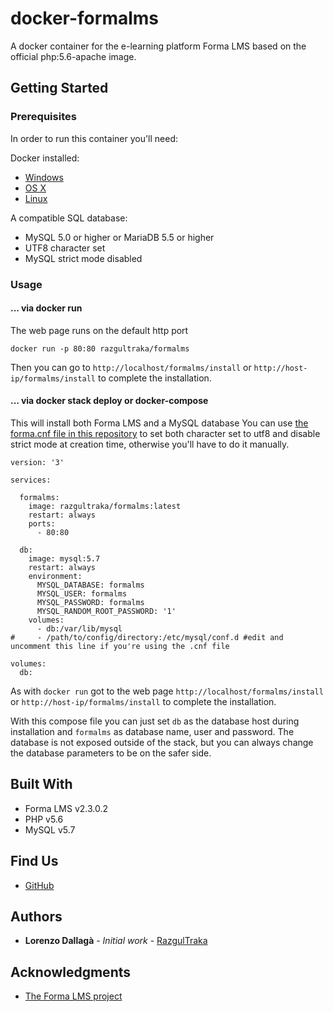 # docker-formalms

A docker container for the e-learning platform Forma LMS based on the official php:5.6-apache image.

## Getting Started

### Prerequisites

In order to run this container you'll need: 

Docker installed:

* [Windows](https://docs.docker.com/windows/started)
* [OS X](https://docs.docker.com/mac/started/)
* [Linux](https://docs.docker.com/linux/started/)

A compatible SQL database:

* MySQL 5.0 or higher or MariaDB  5.5 or higher
* UTF8 character set
* MySQL strict mode disabled

### Usage

#### ... via docker run

The web page runs on the default http port

```shell
docker run -p 80:80 razgultraka/formalms
```
Then you can go to `http://localhost/formalms/install` or `http://host-ip/formalms/install` to complete the installation.

#### ... via docker stack deploy or docker-compose

This will install both Forma LMS and a MySQL database
You can use [the forma.cnf file in this repository](https://github.com/RazgulTraka/docker-formalms/blob/master/config/forma.cnf) to set both character set to utf8 and disable strict mode at creation time, otherwise you'll have to do it manually.

```shell
version: '3'

services:

  formalms:
    image: razgultraka/formalms:latest
    restart: always
    ports:
      - 80:80
      
  db:
    image: mysql:5.7
    restart: always
    environment:
      MYSQL_DATABASE: formalms
      MYSQL_USER: formalms
      MYSQL_PASSWORD: formalms
      MYSQL_RANDOM_ROOT_PASSWORD: '1'
    volumes:
      - db:/var/lib/mysql
#     - /path/to/config/directory:/etc/mysql/conf.d #edit and uncomment this line if you're using the .cnf file

volumes:
  db:
```

As with `docker run` got to the web page `http://localhost/formalms/install` or `http://host-ip/formalms/install` to complete the installation.

With this compose file you can just set `db` as the database host during installation and `formalms` as database name, user and password.
The database is not exposed outside of the stack, but you can always change the database parameters to be on the safer side.

## Built With

* Forma LMS v2.3.0.2
* PHP v5.6
* MySQL v5.7

## Find Us

* [GitHub](https://github.com/RazgulTraka)

## Authors

* **Lorenzo Dallagà** - *Initial work* - [RazgulTraka](https://github.com/RazgulTraka)

## Acknowledgments

* [The Forma LMS project](https://www.formalms.org/)
